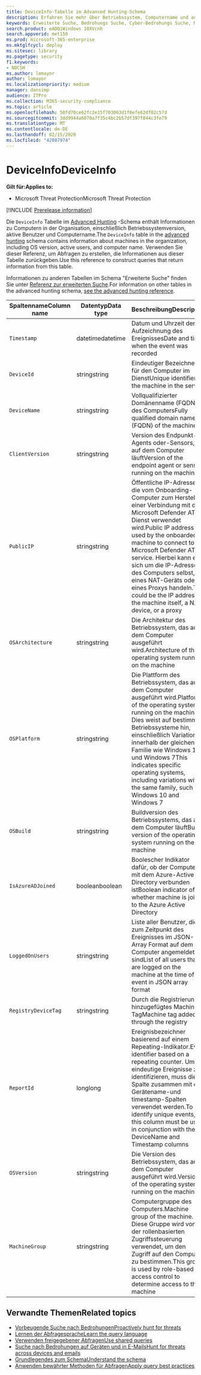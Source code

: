 ```yaml
---
title: DeviceInfo-Tabelle im Advanced Hunting-Schema
description: Erfahren Sie mehr über Betriebssystem, Computername und andere Computer Informationen in der deviceInfo-Tabelle des Advanced Hunting-Schemas.
keywords: Erweiterte Suche, Bedrohungs Suche, Cyber-Bedrohungs Suche, Microsoft Threat Protection, Microsoft 365, MTP, m365, Suche, Abfrage, Telemetrie, Schemareferenz, Kusto, Tabelle, Spalte, Datentyp, Beschreibung, machineinfo, deviceInfo, Gerät, Computer, OS, Plattform , Benutzer
search.product: eADQiWindows 10XVcnh
search.appverid: met150
ms.prod: microsoft-365-enterprise
ms.mktglfcycl: deploy
ms.sitesec: library
ms.pagetype: security
f1.keywords:
- NOCSH
ms.author: lomayor
author: lomayor
ms.localizationpriority: medium
manager: dansimp
audience: ITPro
ms.collection: M365-security-compliance
ms.topic: article
ms.openlocfilehash: 58fd70ce62fc2e15f703063d1f8efe62df02c57d
ms.sourcegitcommit: 3dd9944a6070a7f35c4bc2b57df397f844c3fe79
ms.translationtype: MT
ms.contentlocale: de-DE
ms.lasthandoff: 02/15/2020
ms.locfileid: "42087974"
---
```

# <a name="deviceinfo"></a><span data-ttu-id="49c84-104">DeviceInfo</span><span class="sxs-lookup"><span data-stu-id="49c84-104">DeviceInfo</span></span>

<span data-ttu-id="49c84-105">**Gilt für:**</span><span class="sxs-lookup"><span data-stu-id="49c84-105">**Applies to:**</span></span>
- <span data-ttu-id="49c84-106">Microsoft Threat Protection</span><span class="sxs-lookup"><span data-stu-id="49c84-106">Microsoft Threat Protection</span></span>

[!INCLUDE [Prerelease information](../includes/prerelease.md)]

<span data-ttu-id="49c84-107">Die `DeviceInfo` Tabelle im [Advanced Hunting](advanced-hunting-overview.md) -Schema enthält Informationen zu Computern in der Organisation, einschließlich Betriebssystemversion, aktive Benutzer und Computername.</span><span class="sxs-lookup"><span data-stu-id="49c84-107">The `DeviceInfo` table in the [advanced hunting](advanced-hunting-overview.md) schema contains information about machines in the organization, including OS version, active users, and computer name.</span></span> <span data-ttu-id="49c84-108">Verwenden Sie dieser Referenz, um Abfragen zu erstellen, die Informationen aus dieser Tabelle zurückgeben.</span><span class="sxs-lookup"><span data-stu-id="49c84-108">Use this reference to construct queries that return information from this table.</span></span>

<span data-ttu-id="49c84-109">Informationen zu anderen Tabellen im Schema "Erweiterte Suche" finden Sie unter [Referenz zur erweiterten Suche](advanced-hunting-schema-tables.md).</span><span class="sxs-lookup"><span data-stu-id="49c84-109">For information on other tables in the advanced hunting schema, [see the advanced hunting reference](advanced-hunting-schema-tables.md).</span></span>

| <span data-ttu-id="49c84-110">Spaltenname</span><span class="sxs-lookup"><span data-stu-id="49c84-110">Column name</span></span> | <span data-ttu-id="49c84-111">Datentyp</span><span class="sxs-lookup"><span data-stu-id="49c84-111">Data type</span></span> | <span data-ttu-id="49c84-112">Beschreibung</span><span class="sxs-lookup"><span data-stu-id="49c84-112">Description</span></span> |
|-------------|-----------|-------------|
| `Timestamp` | <span data-ttu-id="49c84-113">datetime</span><span class="sxs-lookup"><span data-stu-id="49c84-113">datetime</span></span> | <span data-ttu-id="49c84-114">Datum und Uhrzeit der Aufzeichnung des Ereignisses</span><span class="sxs-lookup"><span data-stu-id="49c84-114">Date and time when the event was recorded</span></span> |
| `DeviceId` | <span data-ttu-id="49c84-115">string</span><span class="sxs-lookup"><span data-stu-id="49c84-115">string</span></span> | <span data-ttu-id="49c84-116">Eindeutiger Bezeichner für den Computer im Dienst</span><span class="sxs-lookup"><span data-stu-id="49c84-116">Unique identifier for the machine in the service</span></span> |
| `DeviceName` | <span data-ttu-id="49c84-117">string</span><span class="sxs-lookup"><span data-stu-id="49c84-117">string</span></span> | <span data-ttu-id="49c84-118">Vollqualifizierter Domänenname (FQDN) des Computers</span><span class="sxs-lookup"><span data-stu-id="49c84-118">Fully qualified domain name (FQDN) of the machine</span></span> |
| `ClientVersion` | <span data-ttu-id="49c84-119">string</span><span class="sxs-lookup"><span data-stu-id="49c84-119">string</span></span> | <span data-ttu-id="49c84-120">Version des Endpunkt-Agents oder-Sensors, der auf dem Computer läuft</span><span class="sxs-lookup"><span data-stu-id="49c84-120">Version of the endpoint agent or sensor running on the machine</span></span> |
| `PublicIP` | <span data-ttu-id="49c84-121">string</span><span class="sxs-lookup"><span data-stu-id="49c84-121">string</span></span> | <span data-ttu-id="49c84-122">Öffentliche IP-Adresse, die vom Onboarding-Computer zum Herstellen einer Verbindung mit dem Microsoft Defender ATP-Dienst verwendet wird.</span><span class="sxs-lookup"><span data-stu-id="49c84-122">Public IP address used by the onboarded machine to connect to the Microsoft Defender ATP service.</span></span> <span data-ttu-id="49c84-123">Hierbei kann es sich um die IP-Adresse des Computers selbst, eines NAT-Geräts oder eines Proxys handeln.</span><span class="sxs-lookup"><span data-stu-id="49c84-123">This could be the IP address of the machine itself, a NAT device, or a proxy</span></span> |
| `OSArchitecture` | <span data-ttu-id="49c84-124">string</span><span class="sxs-lookup"><span data-stu-id="49c84-124">string</span></span> | <span data-ttu-id="49c84-125">Die Architektur des Betriebssystem, das auf dem Computer ausgeführt wird.</span><span class="sxs-lookup"><span data-stu-id="49c84-125">Architecture of the operating system running on the machine</span></span> |
| `OSPlatform` | <span data-ttu-id="49c84-126">string</span><span class="sxs-lookup"><span data-stu-id="49c84-126">string</span></span> | <span data-ttu-id="49c84-127">Die Plattform des Betriebssystem, das auf dem Computer ausgeführt wird.</span><span class="sxs-lookup"><span data-stu-id="49c84-127">Platform of the operating system running on the machine.</span></span> <span data-ttu-id="49c84-128">Dies weist auf bestimmte Betriebssysteme hin, einschließlich Variationen innerhalb der gleichen Familie wie Windows 10 und Windows 7</span><span class="sxs-lookup"><span data-stu-id="49c84-128">This indicates specific operating systems, including variations within the same family, such as Windows 10 and Windows 7</span></span> |
| `OSBuild` | <span data-ttu-id="49c84-129">string</span><span class="sxs-lookup"><span data-stu-id="49c84-129">string</span></span> | <span data-ttu-id="49c84-130">Buildversion des Betriebssystems, das auf dem Computer läuft</span><span class="sxs-lookup"><span data-stu-id="49c84-130">Build version of the operating system running on the machine</span></span> |
| `IsAzureADJoined` | <span data-ttu-id="49c84-131">boolean</span><span class="sxs-lookup"><span data-stu-id="49c84-131">boolean</span></span> | <span data-ttu-id="49c84-132">Boolescher Indikator dafür, ob der Computer mit dem Azure-Active Directory verbunden ist</span><span class="sxs-lookup"><span data-stu-id="49c84-132">Boolean indicator of whether machine is joined to the Azure Active Directory</span></span> |
| `LoggedOnUsers` | <span data-ttu-id="49c84-133">string</span><span class="sxs-lookup"><span data-stu-id="49c84-133">string</span></span> | <span data-ttu-id="49c84-134">Liste aller Benutzer, die zum Zeitpunkt des Ereignisses im JSON-Array Format auf dem Computer angemeldet sind</span><span class="sxs-lookup"><span data-stu-id="49c84-134">List of all users that are logged on the machine at the time of the event in JSON array format</span></span> |
| `RegistryDeviceTag` | <span data-ttu-id="49c84-135">string</span><span class="sxs-lookup"><span data-stu-id="49c84-135">string</span></span> | <span data-ttu-id="49c84-136">Durch die Registrierung hinzugefügtes Machine-Tag</span><span class="sxs-lookup"><span data-stu-id="49c84-136">Machine tag added through the registry</span></span> |
| `ReportId` | <span data-ttu-id="49c84-137">long</span><span class="sxs-lookup"><span data-stu-id="49c84-137">long</span></span> | <span data-ttu-id="49c84-138">Ereignisbezeichner basierend auf einem Repeating-Indikator.</span><span class="sxs-lookup"><span data-stu-id="49c84-138">Event identifier based on a repeating counter.</span></span> <span data-ttu-id="49c84-139">Um eindeutige Ereignisse zu identifizieren, muss diese Spalte zusammen mit den Gerätename-und timestamp-Spalten verwendet werden.</span><span class="sxs-lookup"><span data-stu-id="49c84-139">To identify unique events, this column must be used in conjunction with the DeviceName and Timestamp columns</span></span> |
| `OSVersion` | <span data-ttu-id="49c84-140">string</span><span class="sxs-lookup"><span data-stu-id="49c84-140">string</span></span> | <span data-ttu-id="49c84-141">Die Version des Betriebssystem, das auf dem Computer ausgeführt wird.</span><span class="sxs-lookup"><span data-stu-id="49c84-141">Version of the operating system running on the machine</span></span> |
| `MachineGroup` | <span data-ttu-id="49c84-142">string</span><span class="sxs-lookup"><span data-stu-id="49c84-142">string</span></span> | <span data-ttu-id="49c84-143">Computergruppe des Computers.</span><span class="sxs-lookup"><span data-stu-id="49c84-143">Machine group of the machine.</span></span> <span data-ttu-id="49c84-144">Diese Gruppe wird von der rollenbasierten Zugriffssteuerung verwendet, um den Zugriff auf den Computer zu bestimmen.</span><span class="sxs-lookup"><span data-stu-id="49c84-144">This group is used by role-based access control to determine access to the machine</span></span> |

## <a name="related-topics"></a><span data-ttu-id="49c84-145">Verwandte Themen</span><span class="sxs-lookup"><span data-stu-id="49c84-145">Related topics</span></span>
- [<span data-ttu-id="49c84-146">Vorbeugende Suche nach Bedrohungen</span><span class="sxs-lookup"><span data-stu-id="49c84-146">Proactively hunt for threats</span></span>](advanced-hunting-overview.md)
- [<span data-ttu-id="49c84-147">Lernen der Abfragesprache</span><span class="sxs-lookup"><span data-stu-id="49c84-147">Learn the query language</span></span>](advanced-hunting-query-language.md)
- [<span data-ttu-id="49c84-148">Verwenden freigegebener Abfragen</span><span class="sxs-lookup"><span data-stu-id="49c84-148">Use shared queries</span></span>](advanced-hunting-shared-queries.md)
- [<span data-ttu-id="49c84-149">Suche nach Bedrohungen auf Geräten und in E-Mails</span><span class="sxs-lookup"><span data-stu-id="49c84-149">Hunt for threats across devices and emails</span></span>](advanced-hunting-query-emails-devices.md)
- [<span data-ttu-id="49c84-150">Grundlegendes zum Schema</span><span class="sxs-lookup"><span data-stu-id="49c84-150">Understand the schema</span></span>](advanced-hunting-schema-tables.md)
- [<span data-ttu-id="49c84-151">Anwenden bewährter Methoden für Abfragen</span><span class="sxs-lookup"><span data-stu-id="49c84-151">Apply query best practices</span></span>](advanced-hunting-best-practices.md)
